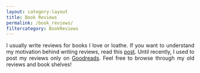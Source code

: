 ```yaml
---
layout: category-layout
title: Book Reviews
permalink: /book_reviews/
filtercategory: BookReviews
---
```


<p align="justify"> I usually write reviews for books I love or loathe. If you want to understand my motivation behind writing reviews, read this <a href="{{site.url}}/musings/why-book-reviews">post</a>. Until recently, I used to post my reviews only on <a href="https://www.goodreads.com/user/show/29446357-gautham-vasan" target="_blank">Goodreads</a>. Feel free to browse through my old reviews and book shelves! </p>